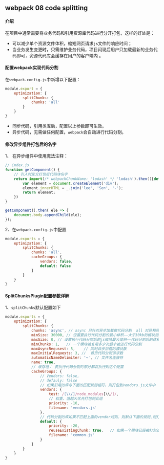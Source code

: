 ## webpack 08 code splitting

#### 介绍

​	在项目中通常需要将业务代码和引用资源库代码进行分开打包，这样的好处是：

+ 可以减少单个资源文件体积，缩短网页请求`js`文件的响应时间；
+ 当业务发生变更时，只需维护业务代码，项目闪现后用户只加载最新的业务代码即可，资源代码库会缓存在用户的客户端内 。

#### 配置webpack实现代码分割

在`webpack.config.js`中新增以下配置：

```js
module.export = {
    optimization: {
        splitChunks: {
            chunks: 'all'
        }
    }
}
```

+ 同步代码，引用类库后，配置以上参数即可生效。
+ 异步代码，无需做任何配置，`webpack`会自动进行代码分割。 

#### 修改异步组件打包后的名字

1、 在异步组件中使用魔法注释：

```js
// index.js
function getComponent() {
    // 引入时定义打包后代码块名字
    return import(/* webpackChunkName: 'lodash' */ 'lodash').then(({default: _}) => {
        var element = document.createElement('div');
        element.innerHTML = _.join('lee', 'Sen', '-');
        return element;
    })
}

getComponent().then( ele => {
    document.body.appendChild(ele);
});
```

2、在`webpack.config.js`中配置

```js
module.exports = {
    optimization: {
        splitChunks: {
            chunks: 'all',
            cacheGroups: {
                vendors: false,
                default: false
            }
        }
    }
}
```



#### SplitChunksPlugin配置参数详解

1、`splitChunks`默认配置如下

```js
module.exports = {
    optimization: {
        splitChunks: {
            chunks: 'async', // async 只针对异步加载做代码分割  all 对异和同步都可以执行代码分割
            minSize: 30000, // 设置要执行代码分割的最小体积——大于30kb的模块则进行代码分割
            maxSize: 0,	// 设置执行代码分割后的js模块最大体积——代码分割后的体积最大不超过50kb
            minChunks: 1,	// 一个模块被复用多少次后才被进行代码分割
            maxAsyncRequsest: 5,	// 同时异步加载的模块数
            maxInitialRequests: 3, //  首页代码分割请求数  
            automaticNameDelimiter: '~', // 文件名连接符
            name: true,
            // 缓存组： 要执行代码分割的部分都将执行到这个配置
            cacheGroups: {
                // Vendors: false,
                // defauly: false
                // 如果引用的库与下面的匹配规则相符，则打包到vendors.js文件中
                vendors: {
                    test: /[\\/]/node_modules[\\/]/,
                    // 权重，值越大优先打包到此组
                    priority: -10,
                    filename: 'vendors.js'
                },
                // 代码分割的库如果不匹配上面的vendor规则，则默认下面的规则,则打包到common.js文件中
                default: {
                 	priority: -20,
                 	reuseExistingChunk: true,	// 如果一个模块已经被打包过了，再次引用的时候不会被打包
                    filename: 'common.js'
                }
            }
        }
    }
}
```

